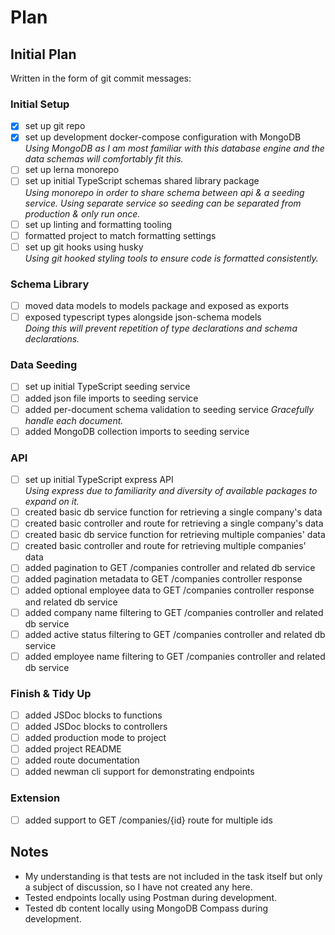 # Plan

## Initial Plan

Written in the form of git commit messages:

### Initial Setup
- [X] set up git repo
- [X] set up development docker-compose configuration with MongoDB \
*Using MongoDB as I am most familiar with this database engine and the data schemas will comfortably fit this.*
- [ ] set up lerna monorepo
- [ ] set up initial TypeScript schemas shared library package \
*Using monorepo in order to share schema between api & a seeding service. Using separate service so seeding can be separated from production & only run once.*
- [ ] set up linting and formatting tooling
- [ ] formatted project to match formatting settings
- [ ] set up git hooks using husky \
*Using git hooked styling tools to ensure code is formatted consistently.*
### Schema Library
- [ ] moved data models to models package and exposed as exports
- [ ] exposed typescript types alongside json-schema models \
*Doing this will prevent repetition of type declarations and schema declarations.*
### Data Seeding
- [ ] set up initial TypeScript seeding service
- [ ] added json file imports to seeding service
- [ ] added per-document schema validation to seeding service
*Gracefully handle each document.*
- [ ] added MongoDB collection imports to seeding service
### API
- [ ] set up initial TypeScript express API \
*Using express due to familiarity and diversity of available packages to expand on it.*
- [ ] created basic db service function for retrieving a single company's data
- [ ] created basic controller and route for retrieving a single company's data
- [ ] created basic db service function for retrieving multiple companies' data
- [ ] created basic controller and route for retrieving multiple companies' data
- [ ] added pagination to GET /companies controller and related db service
- [ ] added pagination metadata to GET /companies controller response
- [ ] added optional employee data to GET /companies controller response and related db service
- [ ] added company name filtering to GET /companies controller and related db service
- [ ] added active status filtering to GET /companies controller and related db service
- [ ] added employee name filtering to GET /companies controller and related db service
### Finish & Tidy Up
- [ ] added JSDoc blocks to functions
- [ ] added JSDoc blocks to controllers
- [ ] added production mode to project
- [ ] added project README
- [ ] added route documentation
- [ ] added newman cli support for demonstrating endpoints
### Extension
- [ ] added support to GET /companies/{id} route for multiple ids

## Notes

- My understanding is that tests are not included in the task itself but only a subject of discussion, so I have not created any here.
- Tested endpoints locally using Postman during development.
- Tested db content locally using MongoDB Compass during development.
